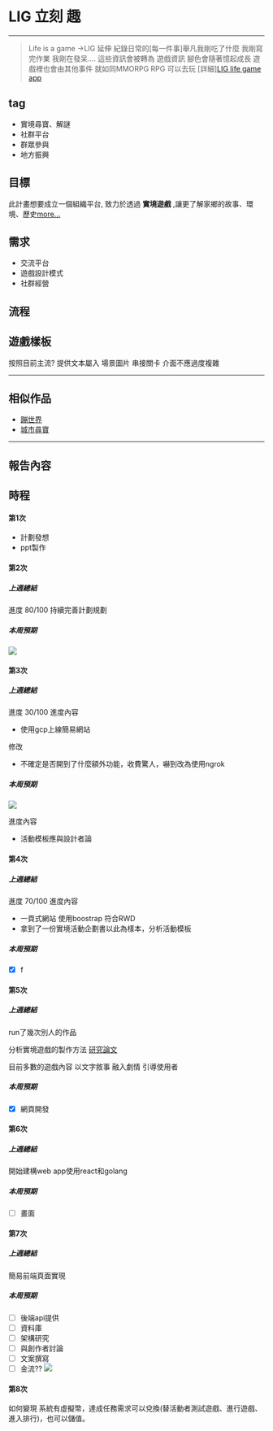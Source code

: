 

#  LIG 立刻 趣
---
> Life is a game ->LIG 
> 延伸 紀錄日常的[每一件事]舉凡我剛吃了什麼 我剛寫完作業 我剛在發呆....
> 這些資訊會被轉為 遊戲資訊 腳色會隨著憶起成長 遊戲裡也會由其他事件 就如同MMORPG RPG 可以去玩 [詳細][LIG life game app](/Mg5xN4iJRXmwioLo52XNdg)



## tag

- 實境尋寶、解謎
- 社群平台
- 群眾參與
- 地方振興

## 目標
此計畫想要成立一個組織平台,
致力於透過 **實境遊戲** ,讓更了解家鄉的故事、環境、歷史[more...]()



## 需求
- 交流平台
- 遊戲設計模式 
- 社群經營

## 流程


## 遊戲樣板
按照目前主流? 提供文本屬入 場景圖片 串接關卡
介面不應過度複雜

---


## 相似作品
- [蹦世界](https://popworld.cc/business)
- [城市尋寶](https://riddlecity.cc/)

---
## 報告內容 

## 時程

#### 第1次
- 計劃發想
- ppt製作

#### 第2次
##### 上週總結
進度 80/100
持續完善計劃規劃
##### 本周預期
![](https://i.imgur.com/csce1WA.jpg)

#### 第3次

##### 上週總結
進度 30/100
進度內容 
- 使用gcp上線簡易網站

修改 
- 不確定是否開到了什麼額外功能，收費驚人，嚇到改為使用ngrok 

##### 本周預期
![](https://i.imgur.com/Zje5zDY.jpg)


進度內容
- 活動模板應與設計者論


#### 第4次

##### 上週總結
進度 70/100
進度內容
- 一頁式網站 使用boostrap 符合RWD
- 拿到了一份實境活動企劃書以此為樣本，分析活動模板
##### 本周預期
- [x] f 

#### 第5次 


##### 上週總結
run了幾次別人的作品

分析實境遊戲的製作方法
[研究論文](https://ndltd.ncl.edu.tw/cgi-bin/gs32/gsweb.cgi/login?o=dnclcdr&s=id=%22103NTPT0787029%22.&searchmode=basi)

目前多數的遊戲內容 以文字敘事 融入劇情 引導使用者 

##### 本周預期
- [x] 網頁開發

#### 第6次

##### 上週總結
開始建構web app使用react和golang

##### 本周預期
- [ ] 畫面

#### 第7次

##### 上週總結
簡易前端頁面實現

##### 本周預期
- [ ] 後端api提供
- [ ] 資料庫
- [ ] 架構研究
- [ ] 與創作者討論
- [ ] 文案撰寫
- [ ] 金流??
![](https://i.imgur.com/Ms2xynr.jpg)

#### 第8次

如何變現
系統有虛擬幣，達成任務需求可以兌換(替活動者測試遊戲、進行遊戲、進入排行)，也可以儲值。
